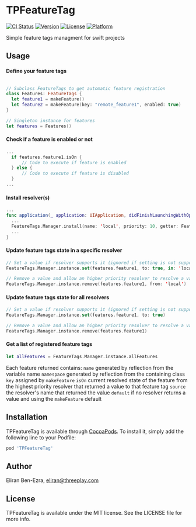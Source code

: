 # TPFeatureTag

[![CI Status](https://img.shields.io/travis/threeplay/TPFeatureTag.svg?style=flat)](https://travis-ci.org/threeplay/TPFeatureTag)
[![Version](https://img.shields.io/cocoapods/v/TPFeatureTag.svg?style=flat)](https://cocoapods.org/pods/TPFeatureTag)
[![License](https://img.shields.io/cocoapods/l/TPFeatureTag.svg?style=flat)](https://cocoapods.org/pods/TPFeatureTag)
[![Platform](https://img.shields.io/cocoapods/p/TPFeatureTag.svg?style=flat)](https://cocoapods.org/pods/TPFeatureTag)

Simple feature tags managment for swift projects

## Usage

#### Define your feature tags

```swift

// Subclass FeatureTags to get automatic feature registration
class Features: FeatureTags {
  let feature1 = makeFeature()
  let feature2 = makeFeature(key: "remote_feature1", enabled: true)
}

// Singleton instance for features 
let features = Features()
```

#### Check if a feature is enabled or not
```swift
...
  if features.feature1.isOn {
      // Code to execute if feature is enabled
  } else {
      // Code to execute if feature is disabled
  }
...
```
#### Install resolver(s)

```swift
...
func application(_ application: UIApplication, didFinishLaunchingWithOptions launchOptions: [UIApplicationLaunchOptionsKey: Any]?) -> Bool {
  ...
  FeatureTags.Manager.install(name: 'local', priority: 10, getter: FeatureTags.Resolvers.Local(namespace: 'featuretags'))
  ...
}
```

#### Update feature tags state in a specific resolver
```swift
// Set a value if resolver supports it (ignored if setting is not supported)
FeatureTags.Manager.instance.set(features.feature1, to: true, in: 'local')

// Remove a value and allow an higher priority resolver to resolve a value
FeatureTags.Manager.instance.remove(features.feature1, from: 'local')
```

#### Update feature tags state for all resolvers
```swift
// Set a value if resolver supports it (ignored if setting is not supported)
FeatureTags.Manager.instance.set(features.feature1, to: true)

// Remove a value and allow an higher priority resolver to resolve a value
FeatureTags.Manager.instance.remove(features.feature1)
```

#### Get a list of registered feature tags
```swift
let allFeatures = FeatureTags.Manager.instance.allFeatures
```
Each feature returned contains:
`name` generated by reflection from the variable name
`namespace` generated by reflection from the containing class
`key` assigned by `makeFeature`
`isOn` current resolved state of the feature from the highest priority resolver that returned a value to that feature tag 
`source` the resolver's name that returned the value `default` if no resolver returns a value and using the `makeFeature` default


## Installation

TPFeatureTag is available through [CocoaPods](https://cocoapods.org). To install
it, simply add the following line to your Podfile:

```ruby
pod 'TPFeatureTag'
```

## Author

Eliran Ben-Ezra, eliran@threeplay.com

## License

TPFeatureTag is available under the MIT license. See the LICENSE file for more info.
